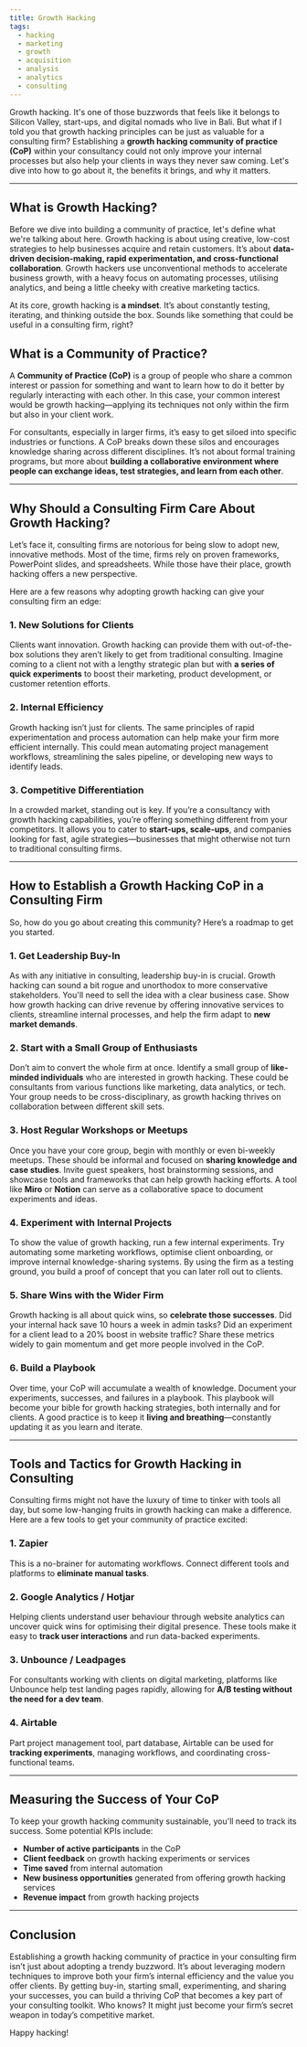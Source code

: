 ```yaml
---
title: Growth Hacking
tags:
  - hacking
  - marketing
  - growth
  - acquisition
  - analysis
  - analytics
  - consulting
---
```

Growth hacking. It's one of those buzzwords that feels like it belongs to Silicon Valley, start-ups, and digital nomads who live in Bali. But what if I told you that growth hacking principles can be just as valuable for a consulting firm? Establishing a **growth hacking community of practice (CoP)** within your consultancy could not only improve your internal processes but also help your clients in ways they never saw coming. Let's dive into how to go about it, the benefits it brings, and why it matters.

---

## What is Growth Hacking?

Before we dive into building a community of practice, let's define what we're talking about here. Growth hacking is about using creative, low-cost strategies to help businesses acquire and retain customers. It’s about **data-driven decision-making, rapid experimentation, and cross-functional collaboration**. Growth hackers use unconventional methods to accelerate business growth, with a heavy focus on automating processes, utilising analytics, and being a little cheeky with creative marketing tactics.

At its core, growth hacking is **a mindset**. It’s about constantly testing, iterating, and thinking outside the box. Sounds like something that could be useful in a consulting firm, right?

## What is a Community of Practice?

A **Community of Practice (CoP)** is a group of people who share a common interest or passion for something and want to learn how to do it better by regularly interacting with each other. In this case, your common interest would be growth hacking—applying its techniques not only within the firm but also in your client work.

For consultants, especially in larger firms, it’s easy to get siloed into specific industries or functions. A CoP breaks down these silos and encourages knowledge sharing across different disciplines. It’s not about formal training programs, but more about **building a collaborative environment where people can exchange ideas, test strategies, and learn from each other**.

---

## Why Should a Consulting Firm Care About Growth Hacking?

Let’s face it, consulting firms are notorious for being slow to adopt new, innovative methods. Most of the time, firms rely on proven frameworks, PowerPoint slides, and spreadsheets. While those have their place, growth hacking offers a new perspective.

Here are a few reasons why adopting growth hacking can give your consulting firm an edge:

### 1. **New Solutions for Clients**
Clients want innovation. Growth hacking can provide them with out-of-the-box solutions they aren’t likely to get from traditional consulting. Imagine coming to a client not with a lengthy strategic plan but with **a series of quick experiments** to boost their marketing, product development, or customer retention efforts.

### 2. **Internal Efficiency**
Growth hacking isn’t just for clients. The same principles of rapid experimentation and process automation can help make your firm more efficient internally. This could mean automating project management workflows, streamlining the sales pipeline, or developing new ways to identify leads.

### 3. **Competitive Differentiation**
In a crowded market, standing out is key. If you’re a consultancy with growth hacking capabilities, you’re offering something different from your competitors. It allows you to cater to **start-ups, scale-ups**, and companies looking for fast, agile strategies—businesses that might otherwise not turn to traditional consulting firms.

---

## How to Establish a Growth Hacking CoP in a Consulting Firm

So, how do you go about creating this community? Here’s a roadmap to get you started.

### 1. **Get Leadership Buy-In**
As with any initiative in consulting, leadership buy-in is crucial. Growth hacking can sound a bit rogue and unorthodox to more conservative stakeholders. You'll need to sell the idea with a clear business case. Show how growth hacking can drive revenue by offering innovative services to clients, streamline internal processes, and help the firm adapt to **new market demands**.

### 2. **Start with a Small Group of Enthusiasts**
Don’t aim to convert the whole firm at once. Identify a small group of **like-minded individuals** who are interested in growth hacking. These could be consultants from various functions like marketing, data analytics, or tech. Your group needs to be cross-disciplinary, as growth hacking thrives on collaboration between different skill sets.

### 3. **Host Regular Workshops or Meetups**
Once you have your core group, begin with monthly or even bi-weekly meetups. These should be informal and focused on **sharing knowledge and case studies**. Invite guest speakers, host brainstorming sessions, and showcase tools and frameworks that can help growth hacking efforts. A tool like **Miro** or **Notion** can serve as a collaborative space to document experiments and ideas.

### 4. **Experiment with Internal Projects**
To show the value of growth hacking, run a few internal experiments. Try automating some marketing workflows, optimise client onboarding, or improve internal knowledge-sharing systems. By using the firm as a testing ground, you build a proof of concept that you can later roll out to clients.

### 5. **Share Wins with the Wider Firm**
Growth hacking is all about quick wins, so **celebrate those successes**. Did your internal hack save 10 hours a week in admin tasks? Did an experiment for a client lead to a 20% boost in website traffic? Share these metrics widely to gain momentum and get more people involved in the CoP.

### 6. **Build a Playbook**
Over time, your CoP will accumulate a wealth of knowledge. Document your experiments, successes, and failures in a playbook. This playbook will become your bible for growth hacking strategies, both internally and for clients. A good practice is to keep it **living and breathing**—constantly updating it as you learn and iterate.

---

## Tools and Tactics for Growth Hacking in Consulting

Consulting firms might not have the luxury of time to tinker with tools all day, but some low-hanging fruits in growth hacking can make a difference. Here are a few tools to get your community of practice excited:

### 1. **Zapier**
This is a no-brainer for automating workflows. Connect different tools and platforms to **eliminate manual tasks**.

### 2. **Google Analytics / Hotjar**
Helping clients understand user behaviour through website analytics can uncover quick wins for optimising their digital presence. These tools make it easy to **track user interactions** and run data-backed experiments.

### 3. **Unbounce / Leadpages**
For consultants working with clients on digital marketing, platforms like Unbounce help test landing pages rapidly, allowing for **A/B testing without the need for a dev team**.

### 4. **Airtable**
Part project management tool, part database, Airtable can be used for **tracking experiments**, managing workflows, and coordinating cross-functional teams.

---

## Measuring the Success of Your CoP

To keep your growth hacking community sustainable, you'll need to track its success. Some potential KPIs include:

- **Number of active participants** in the CoP
- **Client feedback** on growth hacking experiments or services
- **Time saved** from internal automation
- **New business opportunities** generated from offering growth hacking services
- **Revenue impact** from growth hacking projects

---

## Conclusion

Establishing a growth hacking community of practice in your consulting firm isn’t just about adopting a trendy buzzword. It’s about leveraging modern techniques to improve both your firm’s internal efficiency and the value you offer clients. By getting buy-in, starting small, experimenting, and sharing your successes, you can build a thriving CoP that becomes a key part of your consulting toolkit. Who knows? It might just become your firm’s secret weapon in today’s competitive market.

Happy hacking!